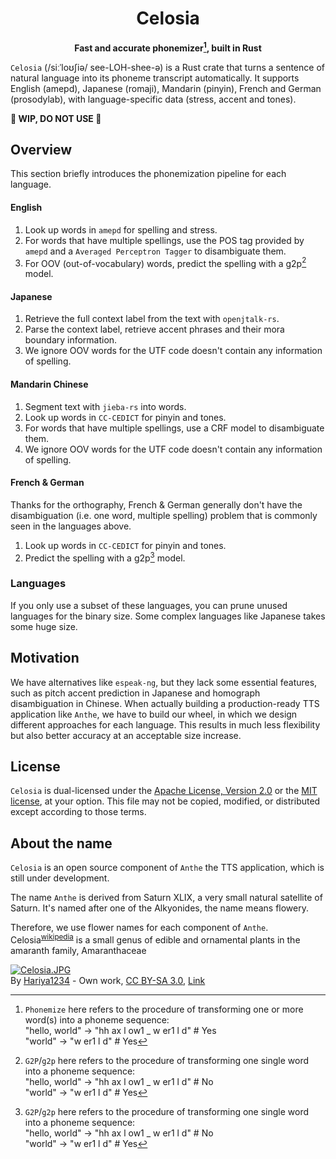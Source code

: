 <div align="center">

# Celosia

**Fast and accurate phonemizer[^1], built in Rust**

</div>

`Celosia` (/siːˈloʊʃiə/ see-LOH-shee-ə) is a Rust crate that turns a sentence of natural language into its phoneme transcript automatically. It supports English (amepd), Japanese (romaji), Mandarin (pinyin), French and German (prosodylab), with language-specific data (stress, accent and tones).

**🚧 WIP, DO NOT USE 🚧**

## Overview

This section briefly introduces the phonemization pipeline for each language.

#### English

1. Look up words in `amepd` for spelling and stress.
2. For words that have multiple spellings, use the POS tag provided by `amepd` and a `Averaged Perceptron Tagger` to disambiguate them.
3. For OOV (out-of-vocabulary) words, predict the spelling with a g2p[^2] model.

#### Japanese

1. Retrieve the full context label from the text with `openjtalk-rs`.
2. Parse the context label, retrieve accent phrases and their mora boundary information.
4. We ignore OOV words for the UTF code doesn't contain any information of spelling.

#### Mandarin Chinese

1. Segment text with `jieba-rs` into words.
2. Look up words in `CC-CEDICT` for pinyin and tones.
3. For words that have multiple spellings, use a CRF model to disambiguate them.
4. We ignore OOV words for the UTF code doesn't contain any information of spelling.

#### French & German

Thanks for the orthography, French & German generally don't have the disambiguation (i.e. one word, multiple spelling) problem that is commonly seen in the languages above.  

1. Look up words in `CC-CEDICT` for pinyin and tones.
2. Predict the spelling with a g2p[^2] model.

### Languages

If you only use a subset of these languages, you can prune unused languages for the binary size. Some complex languages like Japanese takes some huge size.

## Motivation

We have alternatives like `espeak-ng`, but they lack some essential features, such as pitch accent prediction in Japanese and homograph disambiguation in Chinese. When actually building a production-ready TTS application like `Anthe`, we have to build our wheel, in which we design different approaches for each language. This results in much less flexibility but also better accuracy at an acceptable size increase.

## License

`Celosia` is dual-licensed under the [Apache License, Version 2.0](http://www.apache.org/licenses/LICENSE-2.0) or the [MIT license](http://opensource.org/licenses/MIT), at your option. This file may not be copied, modified, or distributed except according to those terms.

## About the name

`Celosia` is an open source component of `Anthe` the TTS application, which is still under development.

The name `Anthe` is derived from Saturn XLIX, a very small natural satellite of Saturn. It's named after one of the Alkyonides, the name means flowery.

Therefore, we use flower names for each component of `Anthe`. Celosia<sup>[wikipedia](https://en.wikipedia.org/wiki/Celosia)</sup> is a small genus of edible and ornamental plants in the amaranth family, Amaranthaceae

<p><a href="https://commons.wikimedia.org/wiki/File:Celosia.JPG#/media/File:Celosia.JPG"><img src="https://upload.wikimedia.org/wikipedia/commons/5/54/Celosia.JPG" alt="Celosia.JPG"></a><br>By <a href="//commons.wikimedia.org/wiki/User:Hariya1234" title="User:Hariya1234">Hariya1234</a> - <span class="int-own-work" lang="en">Own work</span>, <a href="https://creativecommons.org/licenses/by-sa/3.0" title="Creative Commons Attribution-Share Alike 3.0">CC BY-SA 3.0</a>, <a href="https://commons.wikimedia.org/w/index.php?curid=15904310">Link</a></p>

[^1]: `Phonemize` here refers to the procedure of transforming one or more word(s) into a phoneme sequence:  
"hello, world" -> "hh ax l ow1 _ w er1 l d" # Yes  
"world" -> "w er1 l d" # Yes

[^2]: `G2P`/`g2p` here refers to the procedure of transforming one single word into a phoneme sequence:  
"hello, world" -> "hh ax l ow1 _ w er1 l d" # No  
"world" -> "w er1 l d" # Yes